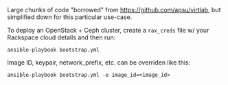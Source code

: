 Large chunks of code "borrowed" from https://github.com/apsu/virtlab, but simplified down for this particular use-case.

To deploy an OpenStack + Ceph cluster, create a `rax_creds` file w/ your Rackspace cloud details and then run:

    ansible-playbook bootstrap.yml

Image ID, keypair, network_prefix, etc. can be overriden like this:

    ansible-playbook bootstrap.yml -e image_id=<image_id>
